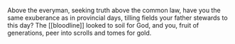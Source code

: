 Above the everyman, seeking truth above the common law, have you the same exuberance as in provincial days, tilling fields your father stewards to this day? The [[bloodline]] looked to soil for God, and you, fruit of generations, peer into scrolls and tomes for gold. 